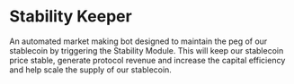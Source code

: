 # Stability Keeper

An automated market making bot designed to maintain the peg of our stablecoin by triggering the Stability Module. This will keep our stablecoin price stable, generate protocol revenue and increase the capital efficiency and help scale the supply of our stablecoin.
